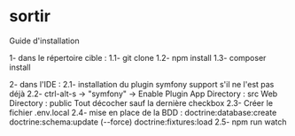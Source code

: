 # sortir

Guide d'installation

1- dans le répertoire cible :
  1.1- git clone
  1.2- npm install
  1.3- composer install
  
2- dans l'IDE : 
  2.1- installation du plugin symfony support s'il ne l'est pas déjà
  2.2- ctrl-alt-s -> "symfony" -> Enable Plugin
                                  App Directory : src
                                  Web Directory : public
                                  Tout décocher sauf la dernière checkbox
  2.3- Créer le fichier .env.local
  2.4- mise en place de la BDD : doctrine:database:create
                                doctrine:schema:update (--force)
                                doctrine:fixtures:load
  2.5- npm run watch
